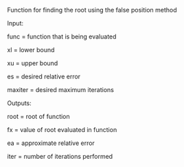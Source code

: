 Function for finding the root using the false position method

Input:
  
  func = function that is being evaluated
  
  xl = lower bound 
  
  xu = upper bound
  
  es = desired relative error
  
  maxiter = desired maximum iterations

Outputs:
  
  root = root of function
  
  fx = value of root evaluated in function
  
  ea = approximate relative error
  
  iter = number of iterations performed
  
